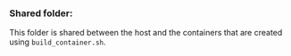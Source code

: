 ### Shared folder:
This folder is shared between the host and the containers that are created using `build_container.sh`. 